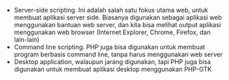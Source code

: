 - Server-side scripting. Ini adalah salah satu fokus utama web, untuk membuat aplikasi server side. Biasanya digunakan sebagai aplikasi web menggunakan bantuan web server, dan kita bisa melihat output aplikasi menggunakan web browser (Internet Explorer, Chrome, Firefox, dan lain-lain)
- Command line scripting. PHP juga bisa digunakan untuk membuat program berbasis command line, tanpa harus menggunakan web server
- Desktop application, walaupun jarang digunakan, tapi PHP juga bisa digunakan untuk membuat aplikasi desktop menggunakan PHP-GTK

